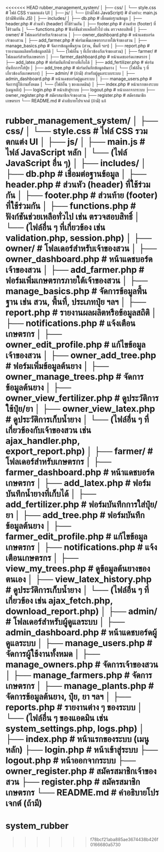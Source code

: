 <<<<<<< HEAD
rubber_management_system/
│
├── css/
│   └── style.css              # ไฟล์ CSS รวมตกแต่ง UI
│
├── js/
│   └── (ถ้ามีไฟล์ JavaScript)  # ตัวอย่าง: main.js (ถ้ามีฟังก์ชัน JS)
│
├── includes/
│   ├── db.php                 # เชื่อมต่อฐานข้อมูล
│   ├── header.php             # ส่วนหัว (header) ที่ใช้ร่วมกัน
│   ├── footer.php             # ส่วนท้าย (footer) ที่ใช้ร่วมกัน
│   └── functions.php          # ฟังก์ชันช่วยเหลือทั่วไป เช่น ตรวจสอบสิทธิ์
│
├── owner/                     # โฟลเดอร์สำหรับเจ้าของสวน
│   ├── owner_dashboard.php    # หน้าแดชบอร์ดเจ้าของสวน
│   ├── add_farmer.php         # ฟอร์มเพิ่มเกษตรกรภายใต้เจ้าของสวน
│   ├── manage_basics.php      # จัดการข้อมูลพื้นฐาน (สวน, พื้นที่ ฯลฯ)
│   ├── report.php             # รายงานผลผลิตหรือข้อมูลสถิติ
│   └── (ไฟล์อื่น ๆ ที่เกี่ยวข้องกับเจ้าของสวน)
│
├── farmer/                    # โฟลเดอร์สำหรับเกษตรกร
│   ├── farmer_dashboard.php   # หน้าแดชบอร์ดเกษตรกร
│   ├── add_latex.php          # ฟอร์มบันทึกน้ำยางที่เก็บได้
│   ├── add_fertilizer.php     # ฟอร์มบันทึกการใส่ปุ๋ย
│   ├── add_tree.php           # ฟอร์มบันทึกข้อมูลต้นยาง
│   └── (ไฟล์อื่น ๆ ที่เกี่ยวข้องกับเกษตรกร)
│
├── admin/                     # (ถ้ามี) สำหรับผู้ดูแลระบบระบบ
│   ├── admin_dashboard.php    # หน้าแดชบอร์ดผู้ดูแลระบบ
│   ├── manage_users.php       # จัดการผู้ใช้งานทั้งหมด
│   └── (ไฟล์อื่น ๆ ของแอดมิน)
│
├── index.php                  # หน้าแรกของระบบ (เมนูหลัก)
├── login.php                  # หน้าเข้าสู่ระบบ
├── logout.php                 # หน้าออกจากระบบ
├── owner_register.php         # สมัครสมาชิกเจ้าของสวน
├── register.php               # สมัครสมาชิกเกษตรกร
└── README.md                  # คำอธิบายโปรเจกต์ (ถ้ามี)
แก้

rubber_management_system/
│
├── css/
│   └── style.css                    # ไฟล์ CSS รวมตกแต่ง UI
│
├── js/
│   ├── main.js                     # ไฟล์ JavaScript หลัก
│   └── (ไฟล์ JavaScript อื่น ๆ)
│
├── includes/
│   ├── db.php                     # เชื่อมต่อฐานข้อมูล
│   ├── header.php                 # ส่วนหัว (header) ที่ใช้ร่วมกัน
│   ├── footer.php                 # ส่วนท้าย (footer) ที่ใช้ร่วมกัน
│   ├── functions.php              # ฟังก์ชันช่วยเหลือทั่วไป เช่น ตรวจสอบสิทธิ์
│   └── (ไฟล์อื่น ๆ ที่เกี่ยวข้อง เช่น validation.php, session.php)
│
├── owner/                         # โฟลเดอร์สำหรับเจ้าของสวน
│   ├── owner_dashboard.php        # หน้าแดชบอร์ดเจ้าของสวน
│   ├── add_farmer.php             # ฟอร์มเพิ่มเกษตรกรภายใต้เจ้าของสวน
│   ├── manage_basics.php          # จัดการข้อมูลพื้นฐาน เช่น สวน, พื้นที่, ประเภทปุ๋ย ฯลฯ
│   ├── report.php                 # รายงานผลผลิตหรือข้อมูลสถิติ
│   ├── notifications.php          # แจ้งเตือนเกษตรกร
│   ├── owner_edit_profile.php     # แก้ไขข้อมูลเจ้าของสวน
│   ├── owner_add_tree.php         # ฟอร์มเพิ่มข้อมูลต้นยาง
│   ├── owner_manage_trees.php     # จัดการข้อมูลต้นยาง
│   ├── owner_view_fertilizer.php  # ดูประวัติการใช้ปุ๋ย/ยา
│   ├── owner_view_latex.php       # ดูประวัติการเก็บน้ำยาง
│   └── (ไฟล์อื่น ๆ ที่เกี่ยวข้องกับเจ้าของสวน เช่น ajax_handler.php, export_report.php)
│
├── farmer/                        # โฟลเดอร์สำหรับเกษตรกร
│   ├── farmer_dashboard.php       # หน้าแดชบอร์ดเกษตรกร
│   ├── add_latex.php              # ฟอร์มบันทึกน้ำยางที่เก็บได้
│   ├── add_fertilizer.php         # ฟอร์มบันทึกการใส่ปุ๋ย/ยา
│   ├── add_tree.php               # ฟอร์มบันทึกข้อมูลต้นยาง
│   ├── farmer_edit_profile.php    # แก้ไขข้อมูลเกษตรกร
│   ├── notifications.php          # แจ้งเตือนเกษตรกร
│   ├── view_my_trees.php          # ดูข้อมูลต้นยางของตนเอง
│   ├── view_latex_history.php     # ดูประวัติการเก็บน้ำยาง
│   └── (ไฟล์อื่น ๆ ที่เกี่ยวข้อง เช่น ajax_fetch.php, download_report.php)
│
├── admin/                        # โฟลเดอร์สำหรับผู้ดูแลระบบ
│   ├── admin_dashboard.php       # หน้าแดชบอร์ดผู้ดูแลระบบ
│   ├── manage_users.php          # จัดการผู้ใช้งานทั้งหมด
│   ├── manage_owners.php         # จัดการเจ้าของสวน
│   ├── manage_farmers.php        # จัดการเกษตรกร
│   ├── manage_plants.php         # จัดการข้อมูลต้นยาง, ปุ๋ย, ยา ฯลฯ
│   ├── reports.php               # รายงานต่าง ๆ ของระบบ
│   └── (ไฟล์อื่น ๆ ของแอดมิน เช่น system_settings.php, logs.php)
│
├── index.php                    # หน้าแรกของระบบ (เมนูหลัก)
├── login.php                    # หน้าเข้าสู่ระบบ
├── logout.php                   # หน้าออกจากระบบ
├── owner_register.php           # สมัครสมาชิกเจ้าของสวน
├── register.php                 # สมัครสมาชิกเกษตรกร
└── README.md                    # คำอธิบายโปรเจกต์ (ถ้ามี)
=======
# system_rubber
>>>>>>> f78bcf21aba885ae3674438b426f0166680a5730
